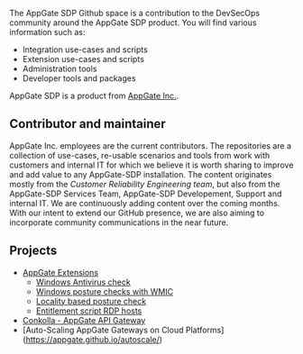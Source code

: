 The AppGate SDP Github space is a contribution to the DevSecOps community around the AppGate SDP product. You will find various information such as:
* Integration use-cases and scripts
* Extension use-cases and scripts
* Administration tools
* Developer tools and packages

AppGate SDP is a product from [AppGate Inc.](https://www.appgate.com/).

## Contributor and maintainer
AppGate Inc. employees are the current contributors. The repositories are a collection of use-cases, re-usable scenarios and tools from work with customers and internal IT for which we believe it is worth sharing to improve and add value to any AppGate-SDP installation. 
The content originates mostly from the *Customer Reliability Engineering team*, but also from the AppGate-SDP Services Team, AppGate-SDP Developement, Support and internal IT. 
We are continuously adding content over the coming months. With our intent to extend our GitHub presence, we are also aiming to incorporate community communications in the near future.

## Projects
* [AppGate Extensions](https://appgate.github.io/appgate-extensions/)
    * [Windows Antivirus check](https://appgate.github.io/appgate-avcheck)
    * [Windows posture checks with WMIC](https://appgate.github.io/appgate-wmicprovider)
    * [Locality based posture check](https://appgate.github.io/appgate-locality)
    * [Entitlement script RDP hosts](https://appgate.github.io/appgate-rdphosts)
* [Conkolla - AppGate API Gateway](https://appgate.github.io/conkolla/)
* [Auto-Scaling AppGate Gateways on Cloud Platforms] (https://appgate.github.io/autoscale/)
